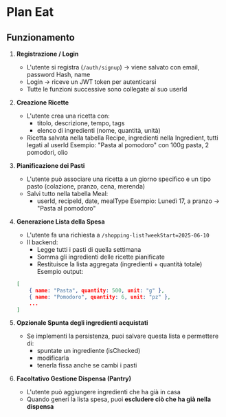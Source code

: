 # Plan Eat

## Funzionamento
1. **Registrazione / Login**
    - L'utente si registra (`/auth/signup`) -> viene salvato con email, password Hash, name
    - Login -> riceve un JWT token per autenticarsi
    - Tutte le funzioni successive sono collegate al suo userId

2. **Creazione Ricette**
    - L'utente crea una ricetta con:
        - titolo, descrizione, tempo, tags
        - elenco di ingredienti (nome, quantità, unità)
    - Ricetta salvata nella tabella Recipe, ingredienti nella Ingredient, tutti legati al userId
    Esempio: "Pasta al pomodoro" con 100g pasta, 2 pomodori, olio

3. **Pianificazione dei Pasti**
    - L'utente può associare una ricetta a un giorno specifico e un tipo pasto (colazione, pranzo, cena, merenda)
    - Salvi tutto nella tabella Meal:
        - userId, recipeId, date, mealType
    Esempio: Lunedì 17, a pranzo -> "Pasta al pomodoro"

4. **Generazione Lista della Spesa**
    - L'utente fa una richiesta a `/shopping-list?weekStart=2025-06-10`
    - Il backend:
        - Legge tutti i pasti di quella settimana
        - Somma gli ingredienti delle ricette pianificate
        - Restituisce la lista aggregata (ingredienti + quantità totale)
    Esempio output:
    ```json
    [
        { name: "Pasta", quantity: 500, unit: "g" },
        { name: "Pomodoro", quantity: 6, unit: "pz" },
        ...
    ]
    ```
5. **Opzionale Spunta degli ingredienti acquistati**
    - Se implementi la persistenza, puoi salvare questa lista e permettere di:
        - spuntate un ingrediente (isChecked)
        - modificarla
        - tenerla fissa anche se cambi i pasti
6. **Facoltativo Gestione Dispensa (Pantry)**
    - L'utente può aggiungere ingredienti che ha già in casa
    - Quando generi la lista spesa, puoi **escludere ciò che ha già nella dispensa**